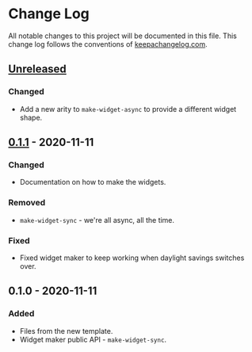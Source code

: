 # Change Log
All notable changes to this project will be documented in this file. This change log follows the conventions of [keepachangelog.com](http://keepachangelog.com/).

## [Unreleased]
### Changed
- Add a new arity to `make-widget-async` to provide a different widget shape.

## [0.1.1] - 2020-11-11
### Changed
- Documentation on how to make the widgets.

### Removed
- `make-widget-sync` - we're all async, all the time.

### Fixed
- Fixed widget maker to keep working when daylight savings switches over.

## 0.1.0 - 2020-11-11
### Added
- Files from the new template.
- Widget maker public API - `make-widget-sync`.

[Unreleased]: https://github.com/your-name/realtime-data-pull/compare/0.1.1...HEAD
[0.1.1]: https://github.com/your-name/realtime-data-pull/compare/0.1.0...0.1.1
